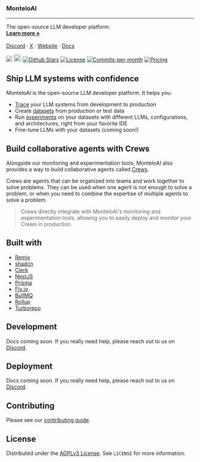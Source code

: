 <h3>MonteloAI</h3>

---

<p>
  The open-source LLM developer platform.
  <br />
  <a href="https://montelo.ai"><strong>Learn more »</strong></a>
  <br />
  <br />
  <a href="https://discord.gg/ZCNhEp68GN">Discord</a>
  ·
  <a href="https://twitter.com/monteloai">X</a>
  ·
  <a href="https://montelo.ai">Website</a>
  ·
  <a href="https://docs.montelo.ai">Docs</a>
</p>

<p>
   <a href="https://www.npmjs.com/package/montelo"><img src="https://img.shields.io/npm/v/montelo.svg?style=flat" /></a>
   <a href="https://status.montelo.ai"><img height="20px" src="https://betteruptime.com/status-badges/v1/monitor/a9kf.svg" alt="Uptime"></a>
   <a href="https://github.com/montelo-org/montelo/stargazers"><img src="https://img.shields.io/github/stars/montelo-org/montelo" alt="Github Stars"></a>
   <a href="https://github.com/calcom/cal.com/blob/main/LICENSE"><img src="https://img.shields.io/badge/license-AGPLv3-purple" alt="License"></a>
   <a href="https://github.com/montelo-org/montelo/pulse"><img src="https://img.shields.io/github/commit-activity/m/montelo-org/montelo" alt="Commits-per-month"></a>
   <a href="https://montelo.ai/pricing"><img src="https://img.shields.io/badge/Pricing-Free-brightgreen" alt="Pricing"></a>
</p>

## Ship LLM systems with confidence

MonteloAI is the open-source LLM developer platform. It helps you:

- [Trace](https://docs.montelo.ai/traces/traces) your LLM systems from development to production
- Create [datasets](https://docs.montelo.ai/datasets/datasets) from production or test data
- Run [experiments](https://docs.montelo.ai/experiments/experiments) on your datasets with different LLMs,
  configurations, and architectures, right from your favorite IDE
- Fine-tune LLMs with your datasets (coming soon!)

## Build collaborative agents with Crews

Alongside our monitoring and experimentation tools, MonteloAI also provides a way to build collaborative agents
called [Crews](https://docs.montelo.ai/crews/introduction).

Crews are agents that can be organized into teams and work together to solve problems.
They can be used when one agent is not enough to solve a problem, or when you need to combine the expertise of multiple
agents to solve a problem.

> Crews directly integrate with MonteloAI's monitoring and experimentation tools, allowing you to easily deploy and
> monitor your Crews in production.

## Built with

- [Remix](https://remix.run/)
- [shadcn](https://ui.shadcn.com/)
- [Clerk](https://clerk.com/)
- [NestJS](https://nestjs.com/)
- [Prisma](https://www.prisma.io/)
- [Fly.io](https://fly.io/)
- [BullMQ](https://bullmq.io/)
- [Rollup](https://rollupjs.org/)
- [Turborepo](https://turbo.build/repo)


## Development

Docs coming soon. If you really need help, please reach out to us on [Discord](https://discord.gg/ZCNhEp68GN).

## Deployment

Docs coming soon. If you really need help, please reach out to us on [Discord](https://discord.gg/ZCNhEp68GN).

## Contributing

Please see our [contributing guide](https://github.com/montelo-org/montelo/blob/main/CONTRIBUTING.md).

## License

Distributed under the [AGPLv3 License](https://github.com/montelo-org/montelo/blob/main/LICENSE). See `LICENSE` for more
information.
